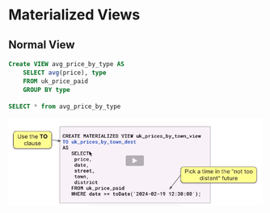 # Materialized Views

## Normal View
```sql
Create VIEW avg_price_by_type AS
    SELECT avg(price), type
    FROM uk_price_paid
    GROUP BY type

SELECT * from avg_price_by_type
```

![Materialized View](./MaterializedViews1.PNG)